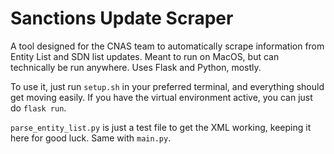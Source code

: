# Sanctions Update Scraper

A tool designed for the CNAS team to automatically scrape information from Entity List and SDN list updates. Meant to run on MacOS, but can technically be run anywhere. Uses Flask and Python, mostly. 

To use it, just run `setup.sh` in your preferred terminal, and everything should get moving easily. If you have the virtual environment active, you can just do `flask run`. 

`parse_entity_list.py` is just a test file to get the XML working, keeping it here for good luck. Same with `main.py`. 